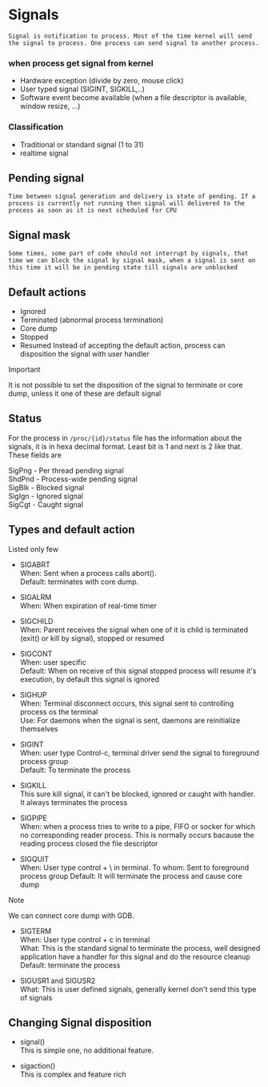 # Signals
    Signal is notification to process. Most of the time kernel will send the signal to process. One process can send signal to another process.

### when process get signal from kernel

* Hardware exception (divide by zero, mouse click)
* User typed signal (SIGINT, SIGKILL,..)
* Software event become available (when a file descriptor is available, window resize, ...)


### Classification

* Traditional or standard signal (1 to 31)
* realtime signal

## Pending signal

    Time between signal generation and delivery is state of pending. If a process is currently not running then signal will delivered to the process as soon as it is next scheduled for CPU

## Signal mask

    Some times, some part of code should not interrupt by signals, that time we can block the signal by signal mask, when a signal is sent on this time it will be in pending state till signals are unblocked

## Default actions

* Ignored
* Terminated (abnormal process termination)
* Core dump
* Stopped
* Resumed
Instead of accepting the default action, process can disposition the signal with user handler

> [!IMPORTANT]  
> It is not possible to set the disposition of the signal to terminate or core dump, unless it one of these are default signal

## Status
 For the process in `/proc/{id}/status` file has the information about the signals, it is in hexa decimal format. Least bit is 1 and next is 2 like that. These fields are  

SigPng  - Per thread pending signal  
ShdPnd  - Process-wide pending signal  
SigBlk  - Blocked signal  
SigIgn  - Ignored signal  
SigCgt  - Caught signal    

## Types and default action

Listed only few

* SIGABRT    
    When: Sent when a process calls abort().    
    Default: terminates with core dump.    

* SIGALRM  
    When: When expiration of real-time timer  

* SIGCHILD  
    When: Parent receives the signal when one of it is child is terminated (exit() or kill by signal), stopped or resumed  

* SIGCONT  
    When: user specific  
    Default: When on receive of this signal stopped process will resume it's execution, by default this signal is ignored  

* SIGHUP  
    When: Terminal disconnect occurs, this signal sent to controlling process os the terminal  
    Use: For daemons when the signal is sent, daemons are reinitialize themselves  

* SIGINT  
    When: user type Control-c, terminal driver send the signal to foreground process group  
    Default:  To terminate the process  

* SIGKILL  
    This sure kill signal, it can't be blocked, ignored or caught with handler. It always terminates the process  

* SIGPIPE  
    When: when a process tries to write to a pipe, FIFO or socker for which no corresponding reader process. This is normally occurs bacause the reading process closed the file descriptor  

* SIGQUIT  
    When: User type control + \ in terminal.
    To whom: Sent to foreground process group
    Default: It will  terminate the process and cause core dump

> [!NOTE]  
> We can connect core dump with GDB.  

* SIGTERM    
    When: User type control + c in terminal  
    What: This is the standard signal to terminate the process, well designed application have a handler for this signal and do the resource cleanup  
    Default: terminate the process

* SIGUSR1 and SIGUSR2  
    What: This is user defined signals, generally kernel don't send this type of signals   

## Changing Signal disposition

* signal()  
This is simple one, no additional feature.

* sigaction()  
This is complex and feature rich